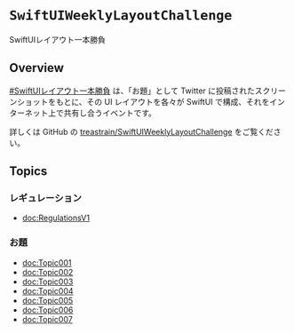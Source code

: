 # ``SwiftUIWeeklyLayoutChallenge``

SwiftUIレイアウト一本勝負

## Overview
 [#SwiftUIレイアウト一本勝負](https://twitter.com/search?q=%23SwiftUI%E3%83%AC%E3%82%A4%E3%82%A2%E3%82%A6%E3%83%88%E4%B8%80%E6%9C%AC%E5%8B%9D%E8%B2%A0) は、「お題」として Twitter に投稿されたスクリーンショットをもとに、その UI レイアウトを各々が SwiftUI で構成、それをインターネット上で共有し合うイベントです。

詳しくは GitHub の [treastrain/SwiftUIWeeklyLayoutChallenge](https://github.com/treastrain/SwiftUIWeeklyLayoutChallenge) をご覧ください。

## Topics
### レギュレーション
- <doc:RegulationsV1>

### お題
- <doc:Topic001>
- <doc:Topic002>
- <doc:Topic003>
- <doc:Topic004>
- <doc:Topic005>
- <doc:Topic006>
- <doc:Topic007>
